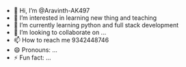 - 👋 Hi, I’m @Aravinth-AK497
- 👀 I’m interested in learning new thing and teaching
- 🌱 I’m currently learning python and full stack development
- 💞️ I’m looking to collaborate on ...
- 📫 How to reach me 9342448746
- 😄 Pronouns: ...
- ⚡ Fun fact: ...

<!---
Aravinth-AK497/Aravinth-AK497 is a ✨ special ✨ repository because its `README.md` (this file) appears on your GitHub profile.
You can click the Preview link to take a look at your changes.
--->

